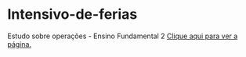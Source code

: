 # Intensivo-de-ferias
 Estudo sobre operações - Ensino Fundamental 2
<a href="index.html">Clique aqui para ver a página.</a>